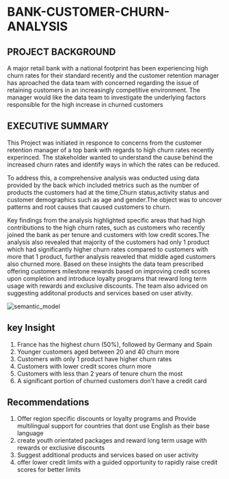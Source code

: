 # BANK-CUSTOMER-CHURN-ANALYSIS

## PROJECT BACKGROUND
A major retail bank with a national footprint has been experiencing high churn rates for their standard recently and the customer retention manager has aproached the data team with concerned regarding the issue of retaining customers in an increasingly competitive environment. The manager would like the data team to investigate the underlying factors responsible for the high increase in churned customers

## EXECUTIVE SUMMARY
This Project was initiated in responce to concerns from the customer retention manager of a top bank with regards to high churn rates recently experinced. The stakeholder wanted to understand the cause behind the increased churn rates and identify ways in which the rates can be reduced.

To address this, a comprehensive analysis was onducted using data provided by the back which included metrics such as the number of products the customers had at the time,Churn status,activity status and customer demographics such as age and gender.The object was to uncover patterns and root causes that caused customers to churn.

Key findings from the analysis highlighted specific areas that had high contributions to the high churn rates, such as customers who recently joined the bank as per tenure and customers with low credit scores.The analysis also revealed that majority of the customers had only 1 product which had significantly higher churn rates compared to customers with more that 1 product, further analysis reaveled that middle aged customers also churned more. Based on these insights the data team prescribed offering customers milestone rewards based on improving credit scores upon completion and introduce loyalty programs that reward long term usage with rewards and exclusive discounts. The team also adviced on suggesting additonal products and services based on user ativity.

![semantic_model](https://github.com/user-attachments/assets/838424c3-c350-4e70-b852-9ca53766eeb5)


## key Insight

1. France has the highest churn (50%), followed by Germany and Spain
2. Younger customers aged between 20 and 40 churn more
3. Customers with only 1 product have higher churn rates
4. Customers with lower credit scores churn more
5. Customers with less than 2 years of tenure churn the most
6. A significant portion of churned customers don’t have a credit card
   
## Recommendations
1. Offer region specific discounts or loyalty programs and Provide multilingual support for countries that dont use English as their base language
2. create youth orientated packages and reward long term usage with rewards or exclusive discounts
3. Suggest additional products and services based on user activity
4. offer lower credit limits with a guided opportunity to rapidly raise credit scores for better limits
